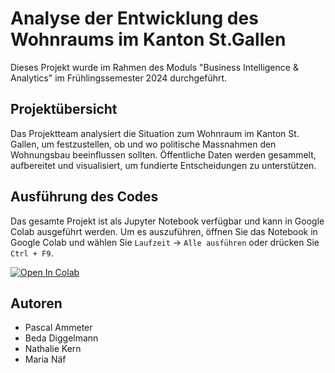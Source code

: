 # Analyse der Entwicklung des Wohnraums im Kanton St.Gallen

Dieses Projekt wurde im Rahmen des Moduls "Business Intelligence & Analytics" im Frühlingssemester 2024 durchgeführt.

## Projektübersicht

Das Projektteam analysiert die Situation zum Wohnraum im Kanton St. Gallen, um festzustellen, ob und wo politische Massnahmen den Wohnungsbau beeinflussen sollten. Öffentliche Daten werden gesammelt, aufbereitet und visualisiert, um fundierte Entscheidungen zu unterstützen.

## Ausführung des Codes
Das gesamte Projekt ist als Jupyter Notebook verfügbar und kann in Google Colab ausgeführt werden. Um es auszuführen, öffnen Sie das Notebook in Google Colab und wählen Sie `Laufzeit` -> `Alle ausführen` oder drücken Sie `Ctrl + F9`.

[![Open In Colab](https://colab.research.google.com/assets/colab-badge.svg)](https://colab.research.google.com/github/bedadiggelmann/bina/blob/main/BINA_Dokumentation.ipynb)

## Autoren

- Pascal Ammeter
- Beda Diggelmann
- Nathalie Kern
- Maria Näf
